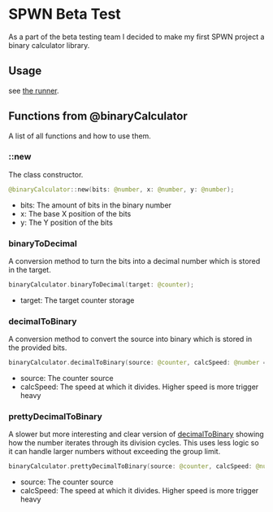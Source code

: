 # SPWN Beta Test

As a part of the beta testing team I decided to make my first SPWN project a binary calculator library.

## Usage

see [the runner](/runner.spwn).

## Functions from @binaryCalculator

A list of all functions and how to use them.

### ::new

The class constructor.

```swift
@binaryCalculator::new(bits: @number, x: @number, y: @number);
```

- bits: The amount of bits in the binary number
- x: The base X position of the bits
- y: The Y position of the bits

### binaryToDecimal

A conversion method to turn the bits into a decimal number which is stored in the target.

```swift
binaryCalculator.binaryToDecimal(target: @counter);
```

- target: The target counter storage

### decimalToBinary

A conversion method to convert the source into binary which is stored in the provided bits.

```swift
binaryCalculator.decimalToBinary(source: @counter, calcSpeed: @number = 5);
```

- source: The counter source
- calcSpeed: The speed at which it divides. Higher speed is more trigger heavy

### prettyDecimalToBinary

A slower but more interesting and clear version of [decimalToBinary](#decimalToBinary) showing how the number iterates through its division cycles. This uses less logic so it can handle larger numbers without exceeding the group limit.

```swift
binaryCalculator.prettyDecimalToBinary(source: @counter, calcSpeed: @number = 10);
```

- source: The counter source
- calcSpeed: The speed at which it divides. Higher speed is more trigger heavy

